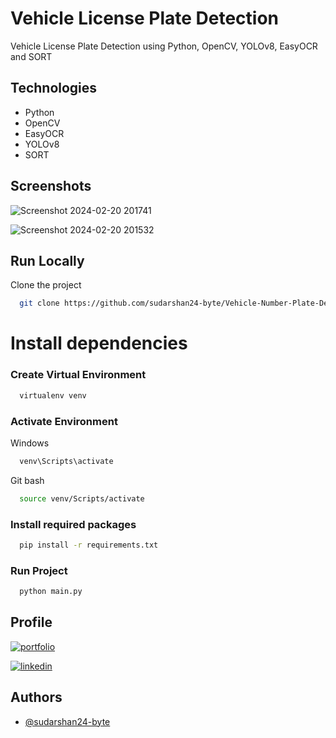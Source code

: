 
# Vehicle License Plate Detection

Vehicle License Plate Detection using Python, OpenCV, YOLOv8, EasyOCR and SORT



## Technologies

 - Python
 - OpenCV
 - EasyOCR
 - YOLOv8
 - SORT


## Screenshots

![Screenshot 2024-02-20 201741](https://github.com/sudarshan24-byte/Vehicle-Number-Plate-Detection/assets/110741425/662780f4-dfc8-4163-b274-f988a0af87de)

![Screenshot 2024-02-20 201532](https://github.com/sudarshan24-byte/Vehicle-Number-Plate-Detection/assets/110741425/bed956da-2d83-4214-97c4-d711f0cacb7d)

## Run Locally

Clone the project

```bash
  git clone https://github.com/sudarshan24-byte/Vehicle-Number-Plate-Detection.git
```


# Install dependencies

### Create Virtual Environment
```bash
  virtualenv venv
```

### Activate Environment
Windows
```bash
  venv\Scripts\activate
```

Git bash
```bash
  source venv/Scripts/activate
```

### Install required packages
```bash
  pip install -r requirements.txt
```

### Run Project

```bash
  python main.py
```


## Profile
[![portfolio](https://img.shields.io/badge/my_portfolio-000?style=for-the-badge&logo=ko-fi&logoColor=white)](https://github.com/sudarshan24-byte)

[![linkedin](https://img.shields.io/badge/linkedin-0A66C2?style=for-the-badge&logo=linkedin&logoColor=white)](https://www.linkedin.com/in/sudarshan-trifaley/)


## Authors

- [@sudarshan24-byte](https://github.com/sudarshan24-byte)
